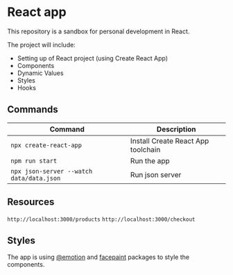 # React app

This repository is a sandbox for personal development in React.

The project will include:

- Setting up of React project (using Create React App)
- Components
- Dynamic Values
- Styles
- Hooks

## Commands

| Command                                  | Description                        |
| ---------------------------------------- | ---------------------------------- |
| `npx create-react-app`                   | Install Create React App toolchain |
| `npm run start`                          | Run the app                        |
| `npx json-server --watch data/data.json` | Run json server                    |

## Resources

`http://localhost:3000/products`
`http://localhost:3000/checkout`

## Styles

The app is using [@emotion](https://emotion.sh/docs/introduction) and [facepaint](https://github.com/emotion-js/facepaint) packages to style the components.
